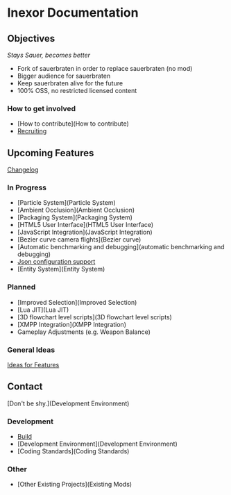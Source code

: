 # Inexor Documentation

## Objectives
_Stays Sauer, becomes better_

* Fork of sauerbraten in order to replace sauerbraten (no mod)
* Bigger audience for sauerbraten
* Keep sauerbraten alive for the future
* 100% OSS, no restricted licensed content

### How to get involved
* [How to contribute](How to contribute)
* [Recruiting](Recruiting)

## Upcoming Features

[Changelog](Changelog)

### In Progress

* [Particle System](Particle System)
* [Ambient Occlusion](Ambient Occlusion)
* [Packaging System](Packaging System)
* [HTML5 User Interface](HTML5 User Interface)
* [JavaScript Integration](JavaScript Integration)
* [Bezier curve camera flights](Bezier curve)
* [Automatic benchmarking and debugging](automatic benchmarking and debugging)
* [Json configuration support](Json)
* [Entity System](Entity System)

### Planned

* [Improved Selection](Improved Selection)
* [Lua JIT](Lua JIT)
* [3D flowchart level scripts](3D flowchart level scripts)
* [XMPP Integration](XMPP Integration)
* Gameplay Adjustments (e.g. Weapon Balance) 

### General Ideas

[Ideas for Features](Feature-Ideas)

## Contact

[Don't be shy.](Development Environment)

### Development

* [Build](Build)
* [Development Environment](Development Environment)
* [Coding Standards](Coding Standards)

### Other

* [Other Existing Projects](Existing Mods)